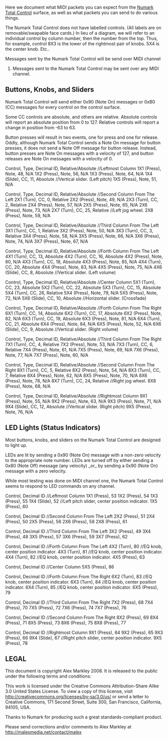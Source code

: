 Here we document what MIDI packets you can expect from the [Numark Total
Control](Numark%20Total%20Control) surface, as well as what packets you
can send to do various things.

The Numark Total Control does not have labelled controls. (All labels
are on removable/swapable face cards.) In lieu of a diagram, we will
refer to an individual control by column number, then the number from
the top. Thus, for example, control 8X3 is the lower of the rightmost
pair of knobs. 5X4 is the center knob. Etc..

Messages sent by the Numark Total Control will be send over MIDI channel
1. Messages sent to the Numark Total Control may be sent over any MIDI
channel.

## Buttons, Knobs, and Sliders

Numark Total Control will send either 0x90 (Note On) messages or 0xB0
(CC) messages for every control on the control surface.

Some CC controls are absolute, and others are relative. Absolute
controls will report an absolute position from 0 to 127. Relative
controls will report a change in position from -63 to 63.

Button presses will result in two events, one for press and one for
release. Oddly, although Numark Total Control sends a Note On message
for button presses, it does not send a Note Off message for button
release. Instead, button presses are Note On messages with a velocity of
127, and button releases are Note On messages with a velocity of 0.

Control, Type, Decimal ID, Relative/Absolute //Leftmost Column 1X1
(Press), Note, 48, N/A 1X2 (Press), Note, 56, N/A 1X3 (Press), Note, 64,
N/A 1X4 (Slide), CC, 11, Absolute //Vertical slider. (Left pitch) 1X5
(Press), Note, 51, N/A

Control, Type, Decimal ID, Relative/Absolute //Second Column From The
Left 2X1 (Turn), CC, 0, Relative 2X2 (Press), Note, 49, N/A 2X3 (Turn),
CC, 2, Relative 2X4 (Press), Note, 57, N/A 2X5 (Press), Note, 65, N/A
2X6 (Press), Note, 73, N/A 2X7 (Turn), CC, 25, Relative //Left jog
wheel. 2X8 (Press), Note, 59, N/A

Control, Type, Decimal ID, Relative/Absolute //Third Column From The
Left 3X1 (Turn), CC, 1, Relative 3X2 (Press), Note, 50, N/A 3X3 (Turn),
CC, 3, Relative 3X4 (Press), Note, 58, N/A 3X5 (Press), Note, 66, N/A
3X6 (Press), Note, 74, N/A 3X7 (Press), Note, 67, N/A

Control, Type, Decimal ID, Relative/Absolute //Forth Column From The
Left 4X1 (Turn), CC, 13, Absolute 4X2 (Turn), CC, 16, Absolute 4X2
(Press), Note, 80, N/A 4X3 (Turn), CC, 18, Absolute 4X3 (Press), Note,
85, N/A 4X4 (Turn), CC, 20, Absolute 4X4 (Press), Note, 83, N/A 4X5
(Press), Note, 75, N/A 4X6 (Slide), CC, 8, Absolute //Vertical slider.
(Left volume)

Control, Type, Decimal ID, Relative/Absolute //Center Column 5X1 (Turn),
CC, 23, Absolute 5X2 (Turn), CC, 22, Absolute 5X3 (Turn), CC, 15,
Absolute 5X4 (Turn), CC, 26, Relative 5X4 (Press), Note, 79, N/A 5X5
(Press), Note, 72, N/A 5X6 (Slide), CC, 10, Absolute //Horizontal
slider. (Crossfade)

Control, Type, Decimal ID, Relative/Absolute //Forth Column From The
Right 6X1 (Turn), CC, 14, Absolute 6X2 (Turn), CC, 17, Absolute 6X2
(Press), Note, 82, N/A 6X3 (Turn), CC, 19, Absolute 6X3 (Press), Note,
81, N/A 6X4 (Turn), CC, 21, Absolute 6X4 (Press), Note, 84, N/A 6X5
(Press), Note, 52, N/A 6X6 (Slide), CC, 9, Absolute //Vertical slider.
(Right volume)

Control, Type, Decimal ID, Relative/Absolute //Third Column From The
Right 7X1 (Turn), CC, 4, Relative 7X2 (Press), Note, 53, N/A 7X3 (Turn),
CC, 6, Relative 7X4 (Press), Note, 61, N/A 7X5 (Press), Note, 69, N/A
7X6 (Press), Note, 77, N/A 7X7 (Press), Note, 60, N/A

Control, Type, Decimal ID, Relative/Absolute //Second Column From The
Right 8X1 (Turn), CC, 5, Relative 8X2 (Press), Note, 54, N/A 8X3 (Turn),
CC, 7, Relative 8X4 (Press), Note, 62, N/A 8X5 (Press), Note, 70, N/A
8X6 (Press), Note, 78, N/A 8X7 (Turn), CC, 24, Relative //Right jog
wheel. 8X8 (Press), Note, 68, N/A

Control, Type, Decimal ID, Relative/Absolute //Rightmost Column 9X1
(Press), Note, 55, N/A 9X2 (Press), Note, 63, N/A 9X3 (Press), Note, 71,
N/A 9X4 (Slide), CC, 12, Absolute //Vertical slider. (Right pitch) 9X5
(Press), Note, 76, N/A

## LED Lights (Status Indicators)

Most buttons, knobs, and sliders on the Numark Total Control are
designed to light up.

LEDs are lit by sending a 0x90 (Note On) message with a non-zero
velocity to the appropriate note number. LEDs are turned off by either
sending a 0x80 (Note Off) message (any velocity) \_or\_ by sending a
0x90 (Note On) message with a zero velocity.

While most testing was done on MIDI channel one, the Numark Total
Control seems to respond to LED commands on any channel.

Control, Decimal ID //Leftmost Column 1X1 (Press), 53 1X2 (Press), 54
1X3 (Press), 55 1X4 (Slide), 52 //Left pitch slider, center position
indicator. 1X5 (Press), 60

Control, Decimal ID //Second Column From The Left 2X2 (Press), 51 2X4
(Press), 50 2X5 (Press), 56 2X6 (Press), 58 2X8 (Press), 61

Control, Decimal ID //Third Column From The Left 3X2 (Press), 49 3X4
(Press), 48 3X5 (Press), 57 3X6 (Press), 59 3X7 (Press), 62

Control, Decimal ID //Forth Column From The Left 4X2 (Turn), 80 //EQ
knob, center position indicator. 4X3 (Turn), 81 //EQ knob, center
position indicator. 4X4 (Turn), 82 //EQ knob, center position indicator.
4X5 (Press), 63

Control, Decimal ID //Center Column 5X5 (Press), 86

Control, Decimal ID //Forth Column From The Right 6X2 (Turn), 83 //EQ
knob, center position indicator. 6X3 (Turn), 84 //EQ knob, center
position indicator. 6X4 (Turn), 85 //EQ knob, center position indicator.
6X5 (Press), 79

Control, Decimal ID //Third Column From The Right 7X2 (Press), 68 7X4
(Press), 70 7X5 (Press), 72 7X6 (Press), 74 7X7 (Press), 76

Control, Decimal ID //Second Column From The Right 8X2 (Press), 69 8X4
(Press), 71 8X5 (Press), 73 8X6 (Press), 75 8X8 (Press), 77

Control, Decimal ID //Rightmost Column 9X1 (Press), 64 9X2 (Press), 65
9X3 (Press), 66 9X4 (Slide), 67 //Right pitch slider, center position
indicator. 9X5 (Press), 78

## LEGAL

This document is copyright Alex Markley 2008. It is released to the
public under the following terms and conditions:

This work is licensed under the Creative Commons Attribution-Share Alike
3.0 United States License. To view a copy of this license, visit
<http://creativecommons.org/licenses/by-sa/3.0/us/> or send a letter to
Creative Commons, 171 Second Street, Suite 300, San Francisco,
California, 94105, USA.

Thanks to Numark for producing such a great standards-compliant product.

Please send corrections and/or comments to Alex Markley at
<http://malexmedia.net/contact/malex>
